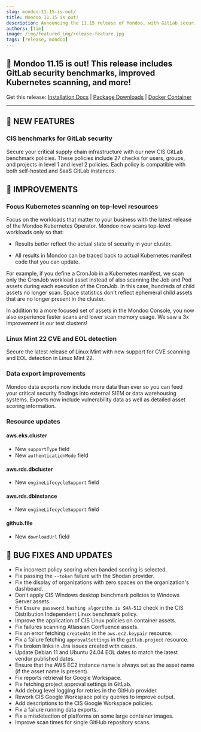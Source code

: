 ```yaml
---
slug: mondoo-11.15-is-out/
title: Mondoo 11.15 is out!
description: Announcing the 11.15 release of Mondoo, with GitLab security benchmarks, improved Kubernetes scanning, and more!
authors: [tim]
image: /img/featured_img/release-feature.jpg
tags: [release, mondoo]
---
```


## 🥳 Mondoo 11.15 is out! This release includes GitLab security benchmarks, improved Kubernetes scanning, and more!

Get this release: [Installation Docs](https://mondoo.com/docs/cnspec/) | [Package Downloads](https://releases.mondoo.com/cnspec/) | [Docker Container](https://hub.docker.com/r/mondoo/cnspec)

---

## 🎉 NEW FEATURES

### CIS benchmarks for GitLab security

Secure your critical supply chain infrastructure with our new CIS GitLab benchmark policies. These policies include 27 checks for users, groups, and projects in level 1 and level 2 policies. Each policy is compatible with both self-hosted and SaaS GitLab instances.

## 🧹 IMPROVEMENTS

### Focus Kubernetes scanning on top-level resources

Focus on the workloads that matter to your business with the latest release of the Mondoo Kubernetes Operator. Mondoo now scans top-level workloads only so that:

- Results better reflect the actual state of security in your cluster.

- All results in Mondoo can be traced back to actual Kubernetes manifest code that you can update.

For example, if you define a CronJob in a Kubernetes manifest, we scan only the CronJob workload asset instead of also scanning the Job and Pod assets during each execution of the CronJob. In this case, hundreds of child assets no longer scan. Space statistics don't reflect ephemeral child assets that are no longer present in the cluster.

In addition to a more focused set of assets in the Mondoo Console, you now also experience faster scans and lower scan memory usage. We saw a 3x improvement in our test clusters!

### Linux Mint 22 CVE and EOL detection

Secure the latest release of Linux Mint with new support for CVE scanning and EOL detection in Linux Mint 22.

### Data export improvements

Mondoo data exports now include more data than ever so you can feed your critical security findings into external SIEM or data warehousing systems. Exports now include vulnerability data as well as detailed asset scoring information.

### Resource updates

#### aws.eks.cluster

- New `supportType` field
- New `authenticationMode` field

#### aws.rds.dbcluster

- New `engineLifecycleSupport` field

#### aws.rds.dbinstance

- New `engineLifecycleSupport` field

#### github.file

- New `downloadUrl` field

## 🐛 BUG FIXES AND UPDATES

- Fix incorrect policy scoring when banded scoring is selected.
- Fix passing the `--token` failure with the Shodan provider.
- Fix the display of organizations with zero spaces on the organization's dashboard.
- Don't apply CIS Windows desktop benchmark policies to Windows Server assets.
- Fix `Ensure password hashing algorithm is SHA-512` check in the CIS Distribution Independent Linux benchmark policy.
- Improve the application of CIS Linux policies on container assets.
- Fix failures scanning Atlassian Confluence assets.
- Fix an error fetching `createdAt` in the `aws.ec2.keypair` resource.
- Fix a failure fetching `approvalSettings` in the `gitlab.project` resource.
- Fix broken links in Jira issues created with cases.
- Update Debian 11 and Ubuntu 24.04 EOL dates to match the latest vendor published dates.
- Ensure that the AWS EC2 instance name is always set as the asset name (if the asset name is present).
- Fix reports retrieval for Google Workspace.
- Fix fetching project approval settings in GitLab.
- Add debug level logging for retries in the GitHub provider.
- Rework CIS Google Workspace policy queries to improve output.
- Add descriptions to the CIS Google Workspace policies.
- Fix a failure running data exports.
- Fix a misdetection of platforms on some large container images.
- Improve scan times for single GitHub repository scans.
